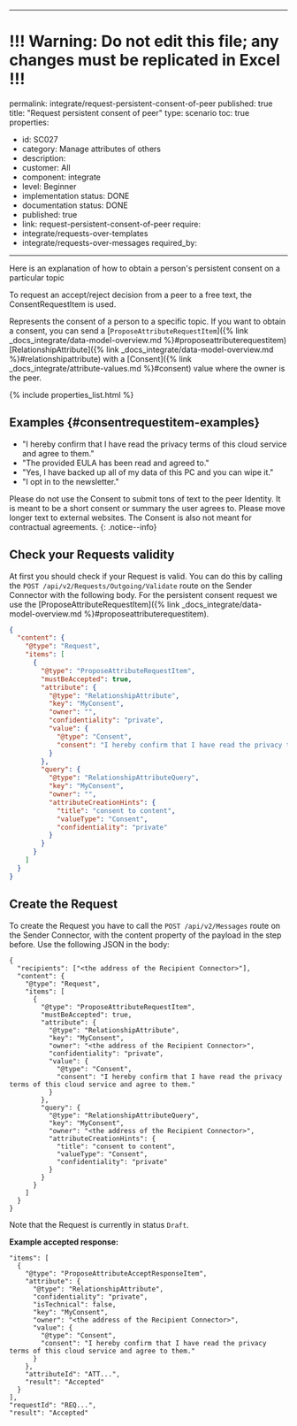 ---
# !!! Warning: Do not edit this file; any changes must be replicated in Excel !!!
permalink: integrate/request-persistent-consent-of-peer
published: true
title: "Request persistent consent of peer"
type: scenario
toc: true
properties:
  - id: SC027
  - category: Manage attributes of others
  - description:
  - customer: All
  - component: integrate
  - level: Beginner
  - implementation status: DONE
  - documentation status: DONE
  - published: true
  - link: request-persistent-consent-of-peer
require:
  - integrate/requests-over-templates
  - integrate/requests-over-messages
required_by:
------ 

<!-- A general description of the requirement can be given here. -->

Here is an explanation of how to obtain a person's persistent consent on a particular topic

To request an accept/reject decision from a peer to a free text, the ConsentRequestItem is used.

Represents the consent of a person to a specific topic. If you want to obtain a consent, you can send a [`ProposeAttributeRequestItem`]({% link _docs_integrate/data-model-overview.md %}#proposeattributerequestitem) [RelationshipAttribute]({% link _docs_integrate/data-model-overview.md %}#relationshipattribute) with a [Consent]({% link _docs_integrate/attribute-values.md %}#consent) value where the owner is the peer.

<!-- This include inserts the table with the metadata  -->

{% include properties_list.html %}

<!-- here is the description in detail  -->

## Examples {#consentrequestitem-examples}

- "I hereby confirm that I have read the privacy terms of this cloud service and agree to them."
- "The provided EULA has been read and agreed to."
- "Yes, I have backed up all of my data of this PC and you can wipe it."
- "I opt in to the newsletter."

Please do not use the Consent to submit tons of text to the peer Identity. It is meant to be a short consent or summary the user agrees to. Please move longer text to external websites.
The Consent is also not meant for contractual agreements.
{: .notice--info}

## Check your Requests validity

At first you should check if your Request is valid. You can do this by calling the `POST /api/v2/Requests/Outgoing/Validate` route on the Sender Connector with the following body.
For the persistent consent request we use the [ProposeAttributeRequestItem]({% link _docs_integrate/data-model-overview.md %}#proposeattributerequestitem).

```json
{
  "content": {
    "@type": "Request",
    "items": [
      {
        "@type": "ProposeAttributeRequestItem",
        "mustBeAccepted": true,
        "attribute": {
          "@type": "RelationshipAttribute",
          "key": "MyConsent",
          "owner": "",
          "confidentiality": "private",
          "value": {
            "@type": "Consent",
            "consent": "I hereby confirm that I have read the privacy terms of this cloud service and agree to them."
          }
        },
        "query": {
          "@type": "RelationshipAttributeQuery",
          "key": "MyConsent",
          "owner": "",
          "attributeCreationHints": {
            "title": "consent to content",
            "valueType": "Consent",
            "confidentiality": "private"
          }
        }
      }
    ]
  }
}
```

## Create the Request

To create the Request you have to call the `POST /api/v2/Messages` route on the Sender Connector, with the content property of the payload in the step before. Use the following JSON in the body:

```jsonc
{
  "recipients": ["<the address of the Recipient Connector>"],
  "content": {
    "@type": "Request",
    "items": [
      {
        "@type": "ProposeAttributeRequestItem",
        "mustBeAccepted": true,
        "attribute": {
          "@type": "RelationshipAttribute",
          "key": "MyConsent",
          "owner": "<the address of the Recipient Connector>",
          "confidentiality": "private",
          "value": {
            "@type": "Consent",
            "consent": "I hereby confirm that I have read the privacy terms of this cloud service and agree to them."
          }
        },
        "query": {
          "@type": "RelationshipAttributeQuery",
          "key": "MyConsent",
          "owner": "<the address of the Recipient Connector>",
          "attributeCreationHints": {
            "title": "consent to content",
            "valueType": "Consent",
            "confidentiality": "private"
          }
        }
      }
    ]
  }
}
```

Note that the Request is currently in status `Draft`.

**Example accepted response:**

```jsonc
"items": [
  {
    "@type": "ProposeAttributeAcceptResponseItem",
    "attribute": {
      "@type": "RelationshipAttribute",
      "confidentiality": "private",
      "isTechnical": false,
      "key": "MyConsent",
      "owner": "<the address of the Recipient Connector>",
      "value": {
        "@type": "Consent",
        "consent": "I hereby confirm that I have read the privacy terms of this cloud service and agree to them."
      }
    },
    "attributeId": "ATT...",
    "result": "Accepted"
  }
],
"requestId": "REQ...",
"result": "Accepted"
```
